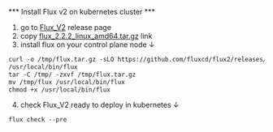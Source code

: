 *** Install Flux v2 on kubernetes cluster ***

1. go to [Flux_V2](https://github.com/fluxcd/flux2/releases/) release page
2. copy [flux_2.2.2_linux_amd64.tar.gz](https://github.com/fluxcd/flux2/releases/download/v2.2.2/flux_2.2.2_linux_amd64.tar.gz) link
3. install flux on your control plane node ↓

```diff
curl -o /tmp/flux.tar.gz -sLO https://github.com/fluxcd/flux2/releases/download/v2.2.2/flux_2.2.2_linux_amd64.tar.gz
/usr/local/bin/flux
tar -C /tmp/ -zxvf /tmp/flux.tar.gz
mv /tmp/flux /usr/local/bin/flux
chmod +x /usr/local/bin/flux
```
4. check Flux_V2 ready to deploy in kubernetes ↓
```
flux check --pre
```
